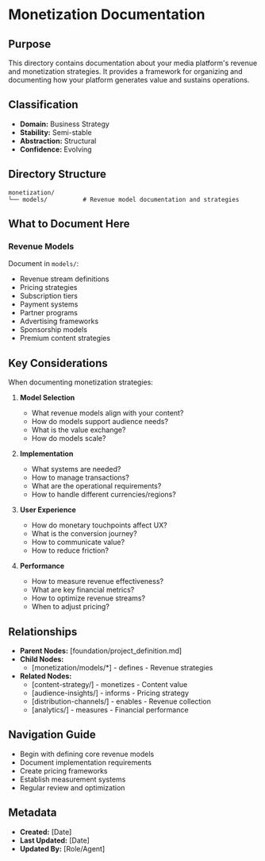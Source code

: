 # Monetization Documentation

## Purpose
This directory contains documentation about your media platform's revenue and monetization strategies. It provides a framework for organizing and documenting how your platform generates value and sustains operations.

## Classification
- **Domain:** Business Strategy
- **Stability:** Semi-stable
- **Abstraction:** Structural
- **Confidence:** Evolving

## Directory Structure

```
monetization/
└── models/          # Revenue model documentation and strategies
```

## What to Document Here

### Revenue Models
Document in `models/`:
- Revenue stream definitions
- Pricing strategies
- Subscription tiers
- Payment systems
- Partner programs
- Advertising frameworks
- Sponsorship models
- Premium content strategies

## Key Considerations

When documenting monetization strategies:

1. **Model Selection**
   - What revenue models align with your content?
   - How do models support audience needs?
   - What is the value exchange?
   - How do models scale?

2. **Implementation**
   - What systems are needed?
   - How to manage transactions?
   - What are the operational requirements?
   - How to handle different currencies/regions?

3. **User Experience**
   - How do monetary touchpoints affect UX?
   - What is the conversion journey?
   - How to communicate value?
   - How to reduce friction?

4. **Performance**
   - How to measure revenue effectiveness?
   - What are key financial metrics?
   - How to optimize revenue streams?
   - When to adjust pricing?

## Relationships
- **Parent Nodes:** [foundation/project_definition.md]
- **Child Nodes:** 
  - [monetization/models/*] - defines - Revenue strategies
- **Related Nodes:**
  - [content-strategy/] - monetizes - Content value
  - [audience-insights/] - informs - Pricing strategy
  - [distribution-channels/] - enables - Revenue collection
  - [analytics/] - measures - Financial performance

## Navigation Guide
- Begin with defining core revenue models
- Document implementation requirements
- Create pricing frameworks
- Establish measurement systems
- Regular review and optimization

## Metadata
- **Created:** [Date]
- **Last Updated:** [Date]
- **Updated By:** [Role/Agent]
